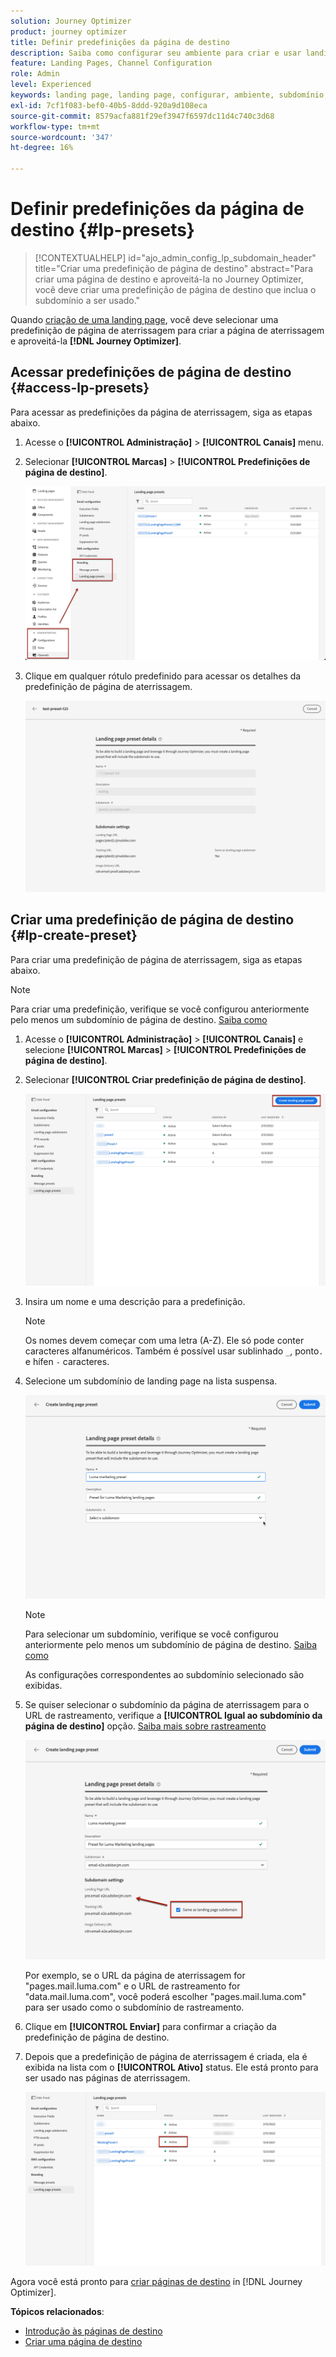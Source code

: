 ```yaml
---
solution: Journey Optimizer
product: journey optimizer
title: Definir predefinições da página de destino
description: Saiba como configurar seu ambiente para criar e usar landing pages com o Journey Optimizer
feature: Landing Pages, Channel Configuration
role: Admin
level: Experienced
keywords: landing page, landing page, configurar, ambiente, subdomínio, predefinições
exl-id: 7cf1f083-bef0-40b5-8ddd-920a9d108eca
source-git-commit: 8579acfa881f29ef3947f6597dc11d4c740c3d68
workflow-type: tm+mt
source-wordcount: '347'
ht-degree: 16%

---
```


# Definir predefinições da página de destino {#lp-presets}

>[!CONTEXTUALHELP]
>id="ajo_admin_config_lp_subdomain_header"
>title="Criar uma predefinição de página de destino"
>abstract="Para criar uma página de destino e aproveitá-la no Journey Optimizer, você deve criar uma predefinição de página de destino que inclua o subdomínio a ser usado."

Quando [criação de uma landing page](../landing-pages/create-lp.md#create-a-lp), você deve selecionar uma predefinição de página de aterrissagem para criar a página de aterrissagem e aproveitá-la **[!DNL Journey Optimizer]**.

## Acessar predefinições de página de destino {#access-lp-presets}

Para acessar as predefinições da página de aterrissagem, siga as etapas abaixo.

1. Acesse o **[!UICONTROL Administração]** > **[!UICONTROL Canais]** menu.

1. Selecionar **[!UICONTROL Marcas]** > **[!UICONTROL Predefinições de página de destino]**.

   ![](assets/lp_presets-access.png)

1. Clique em qualquer rótulo predefinido para acessar os detalhes da predefinição de página de aterrissagem.

   ![](assets/lp_preset-details.png)

## Criar uma predefinição de página de destino {#lp-create-preset}

Para criar uma predefinição de página de aterrissagem, siga as etapas abaixo.

>[!NOTE]
>
>Para criar uma predefinição, verifique se você configurou anteriormente pelo menos um subdomínio de página de destino. [Saiba como](lp-subdomains.md)

1. Acesse o **[!UICONTROL Administração]** > **[!UICONTROL Canais]** e selecione **[!UICONTROL Marcas]** > **[!UICONTROL Predefinições de página de destino]**.

1. Selecionar **[!UICONTROL Criar predefinição de página de destino]**.

   ![](assets/lp_create-preset-temp.png)

1. Insira um nome e uma descrição para a predefinição.

   >[!NOTE]
   >
   > Os nomes devem começar com uma letra (A-Z). Ele só pode conter caracteres alfanuméricos. Também é possível usar sublinhado `_`, ponto`.` e hífen `-` caracteres.

1. Selecione um subdomínio de landing page na lista suspensa.

   ![](assets/lp_preset-subdomain.png)

   >[!NOTE]
   >
   >Para selecionar um subdomínio, verifique se você configurou anteriormente pelo menos um subdomínio de página de destino. [Saiba como](#lp-subdomains)

   As configurações correspondentes ao subdomínio selecionado são exibidas.

1. Se quiser selecionar o subdomínio da página de aterrissagem para o URL de rastreamento, verifique a **[!UICONTROL Igual ao subdomínio da página de destino]** opção. [Saiba mais sobre rastreamento](../email/message-tracking.md)

   ![](assets/lp_preset-subdomain-settings-same.png)

   Por exemplo, se o URL da página de aterrissagem for &quot;pages.mail.luma.com&quot; e o URL de rastreamento for &quot;data.mail.luma.com&quot;, você poderá escolher &quot;pages.mail.luma.com&quot; para ser usado como o subdomínio de rastreamento.

1. Clique em **[!UICONTROL Enviar]** para confirmar a criação da predefinição de página de destino. <!--You can also save the preset as draft and resume its configuration later on.-->

   <!--![](assets/lp_preset-subdomain-settings-submit.png)-->

1. Depois que a predefinição de página de aterrissagem é criada, ela é exibida na lista com o **[!UICONTROL Ativo]** status. Ele está pronto para ser usado nas páginas de aterrissagem.

   ![](assets/lp-preset-active-temp.png)

Agora você está pronto para [criar páginas de destino](../landing-pages/create-lp.md) in [!DNL Journey Optimizer].
<!--
>[!NOTE]
>
>Learn how to create channel surfaces for push notifications and emails in [this section](channel-surfaces.md).-->

**Tópicos relacionados**:

* [Introdução às páginas de destino](../landing-pages/get-started-lp.md)
* [Criar uma página de destino](../landing-pages/create-lp.md#create-a-lp)
